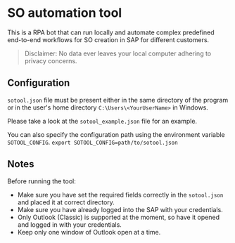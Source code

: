 # SO automation tool

This is a RPA bot that can run locally and automate complex predefined end-to-end workflows for SO creation in SAP for different customers.

> Disclaimer: No data ever leaves your local computer adhering to privacy concerns.

## Configuration

`sotool.json` file must be present either in the same directory of the program or in the user's home directory `C:\Users\<YourUserName>` in Windows.

Please take a look at the `sotool_example.json` file for an example.

You can also specify the configuration path using the environment variable `SOTOOL_CONFIG`.
`export SOTOOL_CONFIG=path/to/sotool.json`

## Notes

Before running the tool:

- Make sure you have set the required fields correctly in the `sotool.json` and placed it at correct directory.
- Make sure you have already logged into the SAP with your credentials.
- Only Outlook (Classic) is supported at the moment, so have it opened and logged in with your credentials.
- Keep only one window of Outlook open at a time.
